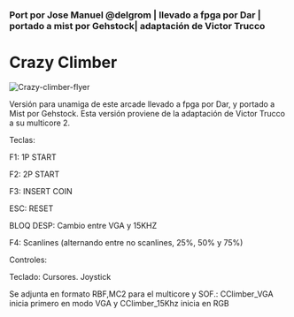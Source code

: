 ### Port por Jose Manuel @delgrom | llevado a fpga por Dar | portado a mist por Gehstock| adaptación de Victor Trucco

# Crazy Climber

![Crazy-climber-flyer](https://user-images.githubusercontent.com/31018768/70372938-c894e500-18e5-11ea-8071-a84d725d814d.jpg)

Versión para unamiga de este arcade llevado a fpga por Dar, y portado a Mist por Gehstock.
Esta versión proviene de la adaptación de Victor Trucco a su multicore 2.

Teclas:

F1: 1P START

F2: 2P START

F3: INSERT COIN

ESC: RESET

BLOQ DESP: Cambio entre VGA y 15KHZ

F4: Scanlines (alternando entre no scanlines, 25%, 50% y 75%)

Controles:

Teclado: Cursores.
Joystick

Se adjunta en formato RBF,MC2  para el multicore y SOF.: CClimber_VGA inicia primero en modo VGA y CClimber_15Khz inicia en RGB
